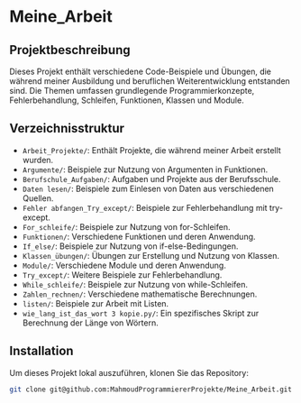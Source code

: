 # Meine_Arbeit

## Projektbeschreibung

Dieses Projekt enthält verschiedene Code-Beispiele und Übungen, die während meiner Ausbildung und beruflichen Weiterentwicklung entstanden sind. Die Themen umfassen grundlegende Programmierkonzepte, Fehlerbehandlung, Schleifen, Funktionen, Klassen und Module.

## Verzeichnisstruktur

- `Arbeit_Projekte/`: Enthält Projekte, die während meiner Arbeit erstellt wurden.
- `Argumente/`: Beispiele zur Nutzung von Argumenten in Funktionen.
- `Berufschule_Aufgaben/`: Aufgaben und Projekte aus der Berufsschule.
- `Daten lesen/`: Beispiele zum Einlesen von Daten aus verschiedenen Quellen.
- `Fehler abfangen_Try_except/`: Beispiele zur Fehlerbehandlung mit try-except.
- `For_schleife/`: Beispiele zur Nutzung von for-Schleifen.
- `Funktionen/`: Verschiedene Funktionen und deren Anwendung.
- `If_else/`: Beispiele zur Nutzung von if-else-Bedingungen.
- `Klassen_übungen/`: Übungen zur Erstellung und Nutzung von Klassen.
- `Module/`: Verschiedene Module und deren Anwendung.
- `Try_except/`: Weitere Beispiele zur Fehlerbehandlung.
- `While_schleife/`: Beispiele zur Nutzung von while-Schleifen.
- `Zahlen_rechnen/`: Verschiedene mathematische Berechnungen.
- `listen/`: Beispiele zur Arbeit mit Listen.
- `wie_lang_ist_das_wort 3 kopie.py/`: Ein spezifisches Skript zur Berechnung der Länge von Wörtern.

## Installation

Um dieses Projekt lokal auszuführen, klonen Sie das Repository:

```sh
git clone git@github.com:MahmoudProgrammiererProjekte/Meine_Arbeit.git
